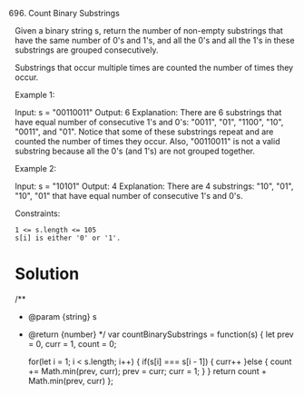 696. Count Binary Substrings

Given a binary string s, return the number of non-empty substrings that have the same number of 0's and 1's, and all the 0's and all the 1's in these substrings are grouped consecutively.

Substrings that occur multiple times are counted the number of times they occur.

 

Example 1:

Input: s = "00110011"
Output: 6
Explanation: There are 6 substrings that have equal number of consecutive 1's and 0's: "0011", "01", "1100", "10", "0011", and "01".
Notice that some of these substrings repeat and are counted the number of times they occur.
Also, "00110011" is not a valid substring because all the 0's (and 1's) are not grouped together.

Example 2:

Input: s = "10101"
Output: 4
Explanation: There are 4 substrings: "10", "01", "10", "01" that have equal number of consecutive 1's and 0's.

 

Constraints:

    1 <= s.length <= 105
    s[i] is either '0' or '1'.

# Solution 
/**
 * @param {string} s
 * @return {number}
 */
var countBinarySubstrings = function(s) {
    let prev = 0, curr = 1, count = 0;

    for(let i = 1; i < s.length; i++) {
        if(s[i] === s[i - 1]) {
            curr++
        }else {
            count += Math.min(prev, curr);
            prev = curr;
            curr = 1;
        }
    }
    return count + Math.min(prev, curr)
};
